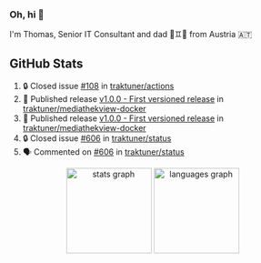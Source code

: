 ### Oh, hi 👋

I'm Thomas, Senior IT Consultant and dad 👶♊️👶 from Austria 🇦🇹

<!--
**traktuner/traktuner** is a ✨ _special_ ✨ repository because its `README.md` (this file) appears on your GitHub profile.

Here are some ideas to get you started:

- 🔭 I’m currently working on ...
- 🌱 I’m currently learning ...
- 👯 I’m looking to collaborate on ...
- 🤔 I’m looking for help with ...
- 💬 Ask me about ...
- 📫 How to reach me: ...
- 😄 Pronouns: ...
- ⚡ Fun fact: ...
-->

</div>

## GitHub Stats
<!--START_SECTION:activity-->
1. 🔒 Closed issue [#108](https://github.com/traktuner/actions/issues/108) in [traktuner/actions](https://github.com/traktuner/actions)
2. 🚀 Published release [v1.0.0 - First versioned release](https://github.com/traktuner/mediathekview-docker/releases/tag/v1.0.0) in [traktuner/mediathekview-docker](https://github.com/traktuner/mediathekview-docker)
3. 🚀 Published release [v1.0.0 - First versioned release](https://github.com/traktuner/mediathekview-docker/releases/tag/v1.0.0) in [traktuner/mediathekview-docker](https://github.com/traktuner/mediathekview-docker)
4. 🔒 Closed issue [#606](https://github.com/traktuner/status/issues/606) in [traktuner/status](https://github.com/traktuner/status)
5. 🗣 Commented on [#606](https://github.com/traktuner/status/issues/606#issuecomment-3024448156) in [traktuner/status](https://github.com/traktuner/status)
<!--END_SECTION:activity-->

<div align="center">
  <img src="https://github-readme-stats.vercel.app/api?username=traktuner&hide_title=false&hide_rank=false&show_icons=true&include_all_commits=true&count_private=true&disable_animations=false&theme=dracula&locale=en&hide_border=false&order=1" height="150" alt="stats graph"  />
  <img src="https://github-readme-stats.vercel.app/api/top-langs?username=traktuner&locale=en&hide_title=false&layout=compact&card_width=320&langs_count=5&theme=dracula&hide_border=false&order=2" height="150" alt="languages graph"  />
</div>
